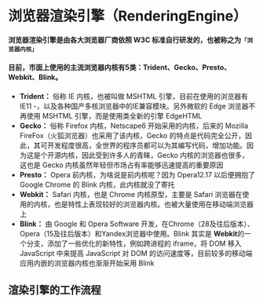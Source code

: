 # 浏览器渲染引擎（RenderingEngine）
#### 浏览器渲染引擎是由各大浏览器厂商依照 W3C 标准自行研发的，也被称之为`「浏览器内核」`
#### 目前，市面上使用的主流浏览器内核有5类：Trident、Gecko、Presto、Webkit、Blink。
* **Trident：** 俗称 IE 内核，也被叫做 MSHTML 引擎，目前在使用的浏览器有 IE11 -，以及各种国产多核浏览器中的IE兼容模块。另外微软的 Edge 浏览器不再使用 MSHTML 引擎，而是使用类全新的引擎 EdgeHTML
* **Gecko：** 俗称 Firefox 内核，Netscape6 开始采用的内核，后来的 Mozilla FireFox（火狐浏览器）也采用了该内核，Gecko 的特点是代码完全公开，因此，其可开发程度很高，全世界的程序员都可以为其编写代码，增加功能。因为这是个开源内核，因此受到许多人的青睐，Gecko 内核的浏览器也很多，这也是 Gecko 内核虽然年轻但市场占有率能够迅速提高的重要原因
* **Presto：** Opera 前内核，为啥说是前内核呢？因为 Opera12.17 以后便拥抱了 Google Chrome 的 Blink 内核，此内核就没了寄托
* **Webkit：** Safari 内核，也是 Chrome 内核原型，主要是 Safari 浏览器在使用的内核，也是特性上表现较好的浏览器内核。也被大量使用在移动端浏览器上
* **Blink：**  由 Google 和 Opera Software 开发，在Chrome（28及往后版本）、Opera（15及往后版本）和Yandex浏览器中使用。Blink 其实是 **Webkit**的一个分支，添加了一些优化的新特性，例如跨进程的 iframe，将 DOM 移入 JavaScript 中来提高 JavaScript 对 DOM 的访问速度等，目前较多的移动端应用内嵌的浏览器内核也渐渐开始采用 Blink
## 渲染引擎的工作流程
